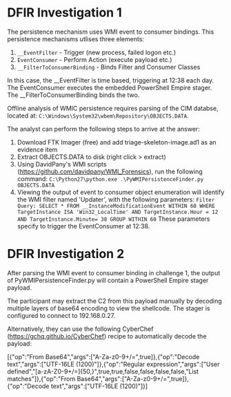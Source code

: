 DFIR Investigation 1
============

The persistence mechanism uses WMI event to consumer bindings. This persistence mechanisms utlises three elements:
1. `__EventFilter` - Trigger (new process, failed logon etc.)
2. `EventConsumer` - Perform Action (execute payload etc.)
3. `__FilterToConsumerBinding` - Binds Filter and Consumer Classes

In this case, the __EventFilter is time based, triggering at 12:38 each day.
The EventConsumer executes the embedded PowerShell Empire stager.
The __FilterToConsumerBinding binds the two.

Offline analysis of WMIC persistence requires parsing of the CIM databse, located at: `C:\Windows\System32\wbem\Repository\OBJECTS.DATA`.

The analyst can perform the following steps to arrive at the answer:
1. Download FTK Imager (free) and add triage-skeleton-image.ad1 as an evidence item
2. Extract OBJECTS.DATA to disk (right click > extract)
3. Using DavidPany's WMI scripts (https://github.com/davidpany/WMI_Forensics), run the following command: `C:\Python27\python.exe .\PyWMIPersistenceFinder.py OBJECTS.DATA`
4. Viewing the output of event to consumer object enumeration will identify the WMI filter named 'Updater', with the following parameters:
`Filter Query: SELECT * FROM __InstanceModificationEvent WITHIN 60 WHERE TargetInstance ISA 'Win32_LocalTime' AND TargetInstance.Hour = 12 AND TargetInstance.Minute= 38 GROUP WITHIN 60`
These parameters specify to trigger the EventConsumer at 12:38.

DFIR Investigation 2
=====================

After parsing the WMI event to consumer binding in challenge 1, the output of PyWMIPersistenceFinder.py will contain a PowerShell Empire stager payload.

The participant may extract the C2 from this payload manually by decoding multiple layers of base64 encoding to view the shellcode. The stager is configured to connect to 192.168.0.27.

Alternatively, they can use the following CyberChef (https://gchq.github.io/CyberChef) recipe to automatically decode the payload:

[{"op":"From Base64","args":["A-Za-z0-9+/=",true]},{"op":"Decode text","args":["UTF-16LE (1200)"]},{"op":"Regular expression","args":["User defined","[a-zA-Z0-9+/=]{50,}",true,true,false,false,false,false,"List matches"]},{"op":"From Base64","args":["A-Za-z0-9+/=",true]},{"op":"Decode text","args":["UTF-16LE (1200)"]}]